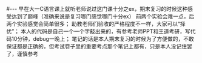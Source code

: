 #---
早在大一C语言课上就听老师说过这门课十分之ex，期末复习的时候这种感受达到了巅峰（准确来说是复习哪门感觉哪门十分ex）
前两个实验会难一点，后两个实验感觉会简单很多；
助教老师们验收的严格程度不一样，大家可以“择优”；
本人的代码是自己一个一个字敲出来的，有参考老师PPT和王道考研，写代码10分钟，debug一晚上；
笔记的话是本人期末复习的时候为了方便做的，不敢保证都是正确的，但考试卷子里的重要考点那个笔记上都有，只是本人没记住罢了，谨慎参考
